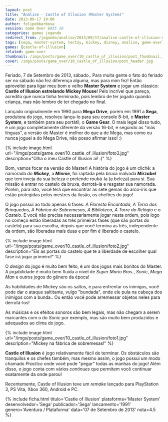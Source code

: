 ```yaml
---
layout: post
title: "Análise - Castle of Illusion (Master System)"
date: 2013-09-17 19:00
author: felipebbarbosa
session: Game Over &#35 10
categories: games jogando
redirect_from: /jogando/analise/2013/09/17/analise-castle-of-illusion-master-system.html
tags: [sega, master-system, tectoy, mickey, disney, analise, game-over]
games: [castle-of-illusion]
related: game-over
thumbnail: /imgs/posts/game_over/10_castle_of_illusion/post_thumbnail.jpg
cover: /imgs/posts/game_over/10_castle_of_illusion/post_header.jpg
---
```


Feriado, 7 de Setembro de 2013, sábado.. Para muita gente o fato do feriado ser no sábado não fez diferença alguma, mas para mim fez! Então aproveitei para ligar meu bom e velho **Master System** e jogar um clássico: **Castle of Illusion estrelando Mickey Mouse**! Pelo incrível que pareça, acredito que nunca tinha terminado, pois lembro de ter jogado quando criança, mas não lembro de ter chegado no final.

<!--more-->

Lançado originalmente em 1990 para **Mega Drive**, porém em 1991 a **Sega**, produtora do jogo, resolveu lança-lo para seu console 8-bit, o **Master System**, e também para seu portátil, o **Game Gear**. O mais legal disso tudo, é um jogo completamente diferente da versão 16-bit, e segundo as "más línguas", a versão de Master é melhor do que a de Mega, mas como eu nunca joguei a do Mega Drive, não posso afirmar isso! :)

{% include image.html url="/imgs/posts/game_over/10_castle_of_illusion/foto3.jpg" description="Olha o meu Castle of Illusion aí! :)" %}

Bom, vamos focar na versão do Master! A história do jogo é um clichê: a namorada do **_Mickey_**, a **_Minnie_**, foi raptada pela bruxa malvada **_Mirzabel_** que tem inveja da sua beleza e pretende roubá-la (a beleza) para si. Sua missão é entrar no castelo da bruxa, derrotá-la e resgatar sua namorada. Porém, para isto, você terá que encontrar as sete gemas do arco-íris que estão protegidas pelos mestres da ilusão, os chefões do jogo!

O jogo possui ao todo apenas 6 fases: _A Floresta Encantada_, _A Terra dos Brinquedos_, _A Fábrica de Sobremesas_, _A Biblioteca_, _A Torre do Relógio_ e o _Castelo_. E você não precisa necessariamente jogar nesta ordem, pois logo no começo estão liberadas as três primeiras fases (que são portas do castelo) para sua escolha, depois que você termina as três, independente da ordem, são liberadas mais duas e por fim é liberado o castelo.

{% include image.html url="/imgs/posts/game_over/10_castle_of_illusion/foto2.jpg" description="Eis as portas do castelo que te a liberdade de escolher qual fase irá jogar primeiro!" %}

O _design_ do jogo é muito bem feito, é um dos jogos mais bonitos do Master. A jogabilidade é muito bem fluida a nível de _Super Mario Bros._, _Sonic_, _Mega Man_ e outros jogos do gênero da época!

As habilidades de Mickey são os saltos, e para enfrentar os inimigos, você pode dar o ataque saltitante, vulgo "bundada", onde ele pula na cabeça dos inimigos com a bunda.. Ou então você pode arremessar objetos neles para derrotá-los!

As músicas e os efeitos sonoros são bem legais, mas não chegam a serem marcantes com o do _Sonic_ por exemplo, mas são muito bem produzidos e adequados ao clima do jogo.

{% include image.html url="/imgs/posts/game_over/10_castle_of_illusion/foto1.jpg" description="Mickey na fábrica de sobremesas!" %}

**Castle of Illusion** é jogo relativamente fácil de terminar. Os obstáculos são tranquilos e os chefes também, mas mesmo assim, o jogo possui um modo chamado _Practice_ onde você pode "pegar" todas as manhas do jogo! Além disso, o jogo conta com vários _continues_ que permitem você continuar exatamente da onde parou!

Recentemente, Castle of Illusion teve um _remake_ lançado para PlayStation 3, PS Vita, Xbox 360, Android e PC.

{% include ficha.html
  titulo='Castle of Illusion'
  plataforma='Master System'
  desenvolvedor='Sega'
  publicador='Sega'
  lancamento='1991'
  genero='Aventura / Plataforma'
  data='07 de Setembro de 2013'
  nota=4.5 %}
